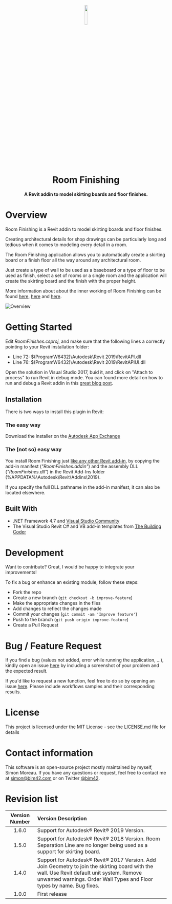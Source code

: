 <p align="center"><img width=12.5% src="https://raw.githubusercontent.com/simonmoreau/RoomFinishes/master/RoomFinishes/Resources/Room.jpg"></p>
<h1 align="center">
  Room Finishing
</h1>

<h4 align="center">A Revit addin to model skirting boards and floor finishes.</h4>

# Overview

Room Finishing is a Revit addin to model skirting boards and floor finishes.

Creating architectural details for shop drawings can be particularly long and tedious when it comes to modeling every detail in a room.

The Room Finishing application allows you to automatically create a skirting board or a finish floor all the way around any architectural room.

Just create a type of wall to be used as a baseboard or a type of floor to be used as finish, select a set of rooms or a single room and the application will create the skirting board and the finish with the proper height.

More information about about the inner working of Room Finishing can be found [here](https://www.bim42.com/2014/02/modellingskirtingboards/), [here](https://www.bim42.com/2016/07/room-finishes-update-2/) and [here](https://www.bim42.com/2014/08/room-finishes-update/).

![Overview](https://raw.githubusercontent.com/simonmoreau/RoomFinishes/master/RoomFinishes/Resources/RoomFinishes.gif)

# Getting Started

Edit _RoomFinishes.csproj_, and make sure that the following lines a correctly pointing to your Revit installation folder:
* Line 72:     <HintPath>$(ProgramW6432)\Autodesk\Revit 2019\RevitAPI.dll</HintPath>
* Line 76:     <HintPath>$(ProgramW6432)\Autodesk\Revit 2019\RevitAPIUI.dll</HintPath>

Open the solution in Visual Studio 2017, buid it, and click on "Attach to process" to run Revit in debug mode. You can found more detail on how to run and debug a Revit addin in this [great blog post](http://archi-lab.net/debugging-revit-add-ins/).

## Installation

There is two ways to install this plugin in Revit:

### The easy way

Download the installer on the [Autodesk App Exchange](https://apps.autodesk.com/RVT/en/Detail/Index?id=5641957956279354474&appLang=en&os=Win64)

### The (not so) easy way

You install Room Finishing just [like any other Revit add-in](http://help.autodesk.com/view/RVT/2018/ENU/?guid=GUID-4FFDB03E-6936-417C-9772-8FC258A261F7), by copying the add-in manifest (_"RoomFinishes.addin"_) and the assembly DLL (_"RoomFinishes.dll"_) in the Revit Add-Ins folder (%APPDATA%\Autodesk\Revit\Addins\2019).

If you specify the full DLL pathname in the add-in manifest, it can also be located elsewhere.

## Built With

* .NET Framework 4.7 and [Visual Studio Community](https://www.visualstudio.com/vs/community/)
* The Visual Studio Revit C# and VB add-in templates from [The Building Coder](http://thebuildingcoder.typepad.com/blog/2017/04/revit-2018-visual-studio-c-and-vb-net-add-in-wizards.html)

# Development

Want to contribute? Great, I would be happy to integrate your improvements!

To fix a bug or enhance an existing module, follow these steps:

* Fork the repo
* Create a new branch (`git checkout -b improve-feature`)
* Make the appropriate changes in the files
* Add changes to reflect the changes made
* Commit your changes (`git commit -am 'Improve feature'`)
* Push to the branch (`git push origin improve-feature`)
* Create a Pull Request

# Bug / Feature Request

If you find a bug (values not added, error while running the application, ...), kindly open an issue [here](https://github.com/simonmoreau/RoomFinishes/issues/new) by including a screenshot of your problem and the expected result.

If you'd like to request a new function, feel free to do so by opening an issue [here](https://github.com/simonmoreau/RoomFinishes/issues/new). Please include workflows samples and their corresponding results.

# License

This project is licensed under the MIT License - see the [LICENSE.md](LICENSE.md) file for details

# Contact information

This software is an open-source project mostly maintained by myself, Simon Moreau. If you have any questions or request, feel free to contact me at [simon@bim42.com](mailto:simon@bim42.com) or on Twitter [@bim42](https://twitter.com/bim42?lang=en).

# Revision list

| **Version Number** | **Version Description** |
| :-------------: |:-------------|
1.6.0|Support for Autodesk® Revit® 2019 Version.
1.5.0|Support for Autodesk® Revit® 2018 Version. Room Separation Line are no longer being used as a support for skirting board.
1.4.0|Support for Autodesk® Revit® 2017 Version. Add Join Geometry to join the skirting board with the wall. Use Revit default unit system. Remove unwanted warnings. Order Wall Types and Floor types by name. Bug fixes.
1.0.0|First release